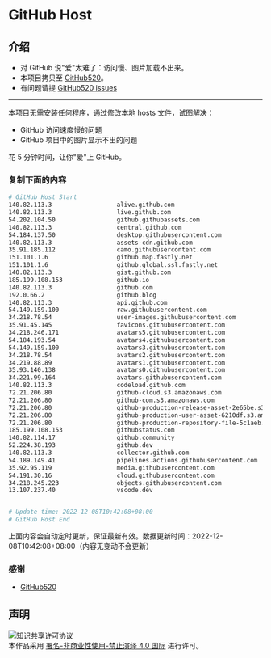 # GitHub Host
## 介绍
- 对 GitHub 说"爱"太难了：访问慢、图片加载不出来。
- 本项目拷贝至 [GitHub520](https://github.com/521xueweihan/GitHub520)。
- 有问题请提 [GitHub520 issues](https://github.com/521xueweihan/GitHub520/issues/new)

---

本项目无需安装任何程序，通过修改本地 hosts 文件，试图解决：
- GitHub 访问速度慢的问题
- GitHub 项目中的图片显示不出的问题

花 5 分钟时间，让你"爱"上 GitHub。

### 复制下面的内容
```bash
# GitHub Host Start
140.82.113.3                  alive.github.com
140.82.113.3                  live.github.com
54.202.104.50                 github.githubassets.com
140.82.113.3                  central.github.com
54.184.137.50                 desktop.githubusercontent.com
140.82.113.3                  assets-cdn.github.com
35.91.185.112                 camo.githubusercontent.com
151.101.1.6                   github.map.fastly.net
151.101.1.6                   github.global.ssl.fastly.net
140.82.113.3                  gist.github.com
185.199.108.153               github.io
140.82.113.3                  github.com
192.0.66.2                    github.blog
140.82.113.3                  api.github.com
54.149.159.100                raw.githubusercontent.com
34.218.78.54                  user-images.githubusercontent.com
35.91.45.145                  favicons.githubusercontent.com
34.218.246.171                avatars5.githubusercontent.com
54.184.193.54                 avatars4.githubusercontent.com
54.149.159.100                avatars3.githubusercontent.com
34.218.78.54                  avatars2.githubusercontent.com
34.219.88.89                  avatars1.githubusercontent.com
35.93.140.138                 avatars0.githubusercontent.com
34.221.99.164                 avatars.githubusercontent.com
140.82.113.3                  codeload.github.com
72.21.206.80                  github-cloud.s3.amazonaws.com
72.21.206.80                  github-com.s3.amazonaws.com
72.21.206.80                  github-production-release-asset-2e65be.s3.amazonaws.com
72.21.206.80                  github-production-user-asset-6210df.s3.amazonaws.com
72.21.206.80                  github-production-repository-file-5c1aeb.s3.amazonaws.com
185.199.108.153               githubstatus.com
140.82.114.17                 github.community
52.224.38.193                 github.dev
140.82.113.3                  collector.github.com
54.189.149.41                 pipelines.actions.githubusercontent.com
35.92.95.119                  media.githubusercontent.com
54.191.30.16                  cloud.githubusercontent.com
34.218.245.223                objects.githubusercontent.com
13.107.237.40                 vscode.dev


# Update time: 2022-12-08T10:42:08+08:00
# GitHub Host End

```
上面内容会自动定时更新，保证最新有效。数据更新时间：2022-12-08T10:42:08+08:00（内容无变动不会更新）

### 感谢

- [GitHub520](https://github.com/521xueweihan/GitHub520)

## 声明
<a rel="license" href="https://creativecommons.org/licenses/by-nc-nd/4.0/deed.zh"><img alt="知识共享许可协议" style="border-width: 0" src="https://licensebuttons.net/l/by-nc-nd/4.0/88x31.png"></a><br>本作品采用 <a rel="license" href="https://creativecommons.org/licenses/by-nc-nd/4.0/deed.zh">署名-非商业性使用-禁止演绎 4.0 国际</a> 进行许可。